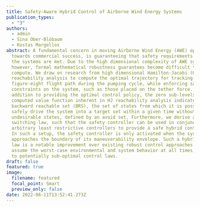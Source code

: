 ```yaml
---
title: Safety-Aware Hybrid Control of Airborne Wind Energy Systems
publication_types:
  - "3"
authors:
  - admin
  - Sina Ober-Blöbaum
  - Kostas Margellos
abstract: A fundamental concern in moving Airborne Wind Energy (AWE) operations
  towards commercial success, is guaranteeing that safety requirements placed on
  the systems are met. Due to the high dimensional complexity of AWE systems,
  however, formal mathematical robustness guarantees become difficult to
  compute. We draw on research from high dimensional Hamilton-Jacobi (HJ)
  reachability analysis to compute the optimal trajectory for tracking a
  figure-eight flight path during the pumping cycle, while enforcing safety
  constraints on the system, such as those placed on the tether force. In
  addition to providing the optimal control policy, the zero sub-levelset of the
  computed value function inherent in HJ reachability analysis indicates the
  backward reachable set (BRS), the set of states from which it is possible to
  safely drive the system into a target set within a given time without entering
  undesirable states, defined by an avoid set. Furthermore, we derive a
  switching law, such that the safety controller can be used in conjunction with
  arbitrary least restrictive controllers to provide a safe hybrid control law.
  In such a setup, the safety controller is only activated when the system
  approaches the boundary of its maneuverability envelope. Such a hybrid control
  law is a notable improvement over existing robust control approaches that
  assume the worst-case environmental and system behavior at all times, leading
  to potentially sub-optimal control laws.
draft: false
featured: true
image:
  filename: featured
  focal_point: Smart
  preview_only: false
date: 2022-06-11T13:52:41.273Z
---
```

